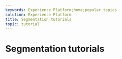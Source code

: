 ```yaml
---
keywords: Experience Platform;home;popular topics
solution: Experience Platform
title: Segmentation tutorials
topic: tutorial
---
```


# Segmentation tutorials